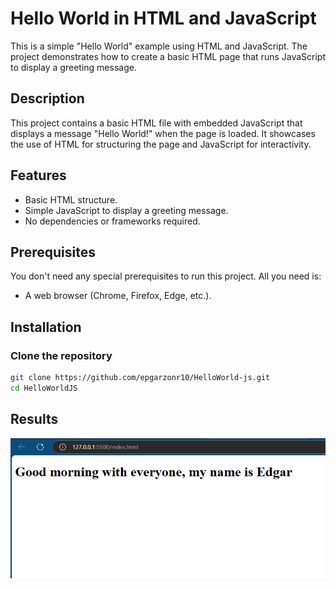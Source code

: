 # Hello World in HTML and JavaScript

This is a simple "Hello World" example using HTML and JavaScript. The project demonstrates how to create a basic HTML page that runs JavaScript to display a greeting message.

## Description

This project contains a basic HTML file with embedded JavaScript that displays a message "Hello World!" when the page is loaded. It showcases the use of HTML for structuring the page and JavaScript for interactivity.

## Features

- Basic HTML structure.
- Simple JavaScript to display a greeting message.
- No dependencies or frameworks required.

## Prerequisites

You don't need any special prerequisites to run this project. All you need is:

- A web browser (Chrome, Firefox, Edge, etc.).

## Installation

### Clone the repository

```bash
git clone https://github.com/epgarzonr10/HelloWorld-js.git
cd HelloWorldJS
```
## Results
<p align="center">
  <img src="Img/Hellojs.PNG" alt="Hello">
</p>
